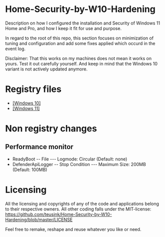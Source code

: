 ﻿# Home-Security-by-W10-Hardening
Description on how I configured the installation and Security of Windows 11 Home and Pro, and how I keep it fit for use and purpose.

In regard to the root of this repo, this section focuses on minimization of tuning and configuration and add some fixes applied which occurd in the event log.

Disclaimer: That this works on my machines does not mean it works on yours. Test it out carefully yourself. And keep in mind that the Windows 10 variant is not actively updated anymore.

# Registry files
- [[Windows 10]](https://github.com/teusink/Home-Security-by-W10-Hardening/blob/master/files/other/basic-hardening-windows-10.reg)
- [[Windows 11]](https://github.com/teusink/Home-Security-by-W10-Hardening/blob/master/files/other/basic-hardening-windows-11.reg)

# Non registry changes

## Performance monitor

- ReadyBoot
-- File
--- Logmode: Circular (Default: none)
- DefenderApiLogger
-- Stop Condition
--- Maximum Size: 200MB (Default: 100MB)

# Licensing
All the licensing and copyrights of any of the code and applications belong to their respective owners. All other coding falls under the MIT-license: https://github.com/teusink/Home-Security-by-W10-Hardening/blob/master/LICENSE

Feel free to remake, reshape and reuse whatever you like or need.
